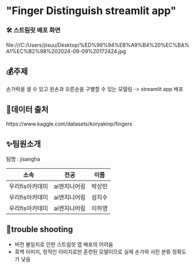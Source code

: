# "Finger Distinguish streamlit app"

### 🛠 스트림릿 배포 화면
file:///C:/Users/jiisuu/Desktop/%ED%99%94%EB%A9%B4%20%EC%BA%A1%EC%B2%98%202024-09-09%20172424.jpg

## 💰주제
손가락을 셀 수 있고 왼손과 오른손을 구별할 수 있는 모델링 -> streamlit app 배포

## 🐶데이터 출처
<kaggle>
https://www.kaggle.com/datasets/koryakinp/fingers

## ✨팀원소개
<p> 팀명 : jisangha </p>

|    소속    |   전공  |  이름  |
| :--------: | :-----: | :----: |
| 우리fis아카데미 | ai엔지니어링 | 박상민 |
| 우리fis아카데미 | ai엔지니어링 | 성지수 |
| 우리fis아카데미 | ai엔지니어링 | 이하영 |

## 📌trouble shooting
- 버전 불일치로 인한 스트림릿 앱 배포의 어려움
- 흑백 이미지, 정적인 이미지로만 훈련된 모델이므로 실제 손가락 사진 분류 정확도가 낮음
